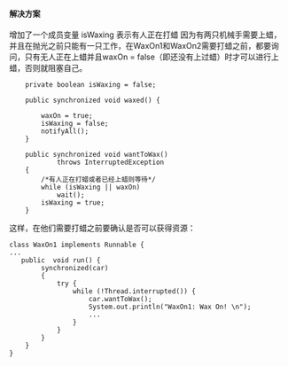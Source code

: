 
#### 解决方案
增加了一个成员变量 isWaxing 表示有人正在打蜡
因为有两只机械手需要上蜡，并且在抛光之前只能有一只工作，在WaxOn1和WaxOn2需要打蜡之前，都要询问，只有无人正在上蜡并且waxOn = false（即还没有上过蜡）时才可以进行上蜡，否则就阻塞自己。

```
    private boolean isWaxing = false;

    public synchronized void waxed() {

        waxOn = true;
        isWaxing = false;
        notifyAll();
    }

    public synchronized void wantToWax()
            throws InterruptedException
    {
        /*有人正在打蜡或者已经上蜡则等待*/
        while (isWaxing || waxOn)
            wait();
        isWaxing = true;
    }
```
    
这样，在他们需要打蜡之前要确认是否可以获得资源：</br>


```
class WaxOn1 implements Runnable {
...
   public  void run() {
        synchronized(car)
        {
            try {
                while (!Thread.interrupted()) {
                    car.wantToWax();
                    System.out.println("WaxOn1: Wax On! \n");
                    ...
                }
            } 
        }
    }
}

```
